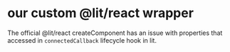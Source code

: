 # our custom @lit/react wrapper

The official @lit/react createComponent has an issue with properties that accessed in `connectedCallback` lifecycle hook in lit.
